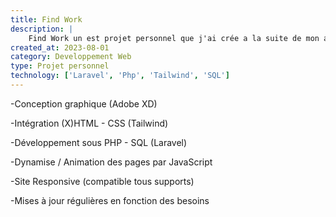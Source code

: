 ```yaml
---
title: Find Work
description: |
    Find Work un est projet personnel que j'ai crée a la suite de mon apprentissage du framework Php Laravel 10
created_at: 2023-08-01
category: Developpement Web
type: Projet personnel
technology: ['Laravel', 'Php', 'Tailwind', 'SQL']
---
```

-Conception graphique (Adobe XD)

-Intégration (X)HTML - CSS (Tailwind)

-Développement sous PHP - SQL (Laravel)

-Dynamise / Animation des pages par JavaScript

-Site Responsive (compatible tous supports)

-Mises à jour régulières en fonction des besoins
